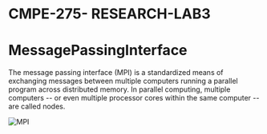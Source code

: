 # CMPE-275- RESEARCH-LAB3

# MessagePassingInterface

The message passing interface (MPI) is a standardized means of exchanging messages between multiple computers running a parallel program across distributed memory. In parallel computing, multiple computers -- or even multiple processor cores within the same computer -- are called nodes.


![MPI](https://user-images.githubusercontent.com/89316938/166971521-1826c3c1-9159-4fe6-9f32-d7caa72a3a24.png)
